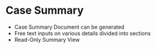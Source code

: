 # Case Summary

- Case Summary Document can be generated
- Free text inputs on various details divided into sections
- Read-Only Summary View





